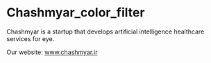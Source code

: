 # Chashmyar_color_filter
Chashmyar is a startup that develops artificial intelligence healthcare services for eye.

Our website: www.chashmyar.ir
